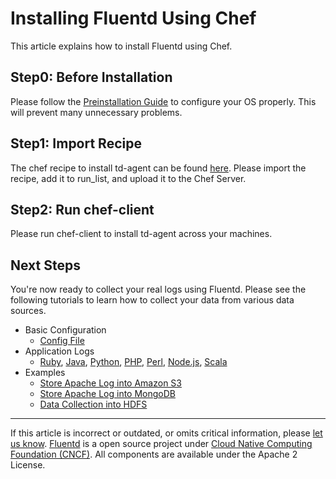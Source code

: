 # Installing Fluentd Using Chef

This article explains how to install Fluentd using Chef.


Step0: Before Installation
--------------------------

Please follow the [Preinstallation Guide](/articles/before-install.md) to configure
your OS properly. This will prevent many unnecessary problems.

Step1: Import Recipe
--------------------

The chef recipe to install td-agent can be found
[here](https://github.com/treasure-data/chef-td-agent). Please import
the recipe, add it to run\_list, and upload it to the Chef Server.

Step2: Run chef-client
----------------------

Please run chef-client to install td-agent across your machines.

Next Steps
----------

You're now ready to collect your real logs using Fluentd. Please see the
following tutorials to learn how to collect your data from various data
sources.

-   Basic Configuration
    -   [Config File](/articles/config-file.md)
-   Application Logs
    -   [Ruby](/articles/ruby.md), [Java](/articles/java.md), [Python](/articles/python.md), [PHP](/articles/php.md),
        [Perl](/articles/perl.md), [Node.js](/articles/nodejs.md), [Scala](/articles/scala.md)
-   Examples
    -   [Store Apache Log into Amazon S3](/articles/apache-to-s3.md)
    -   [Store Apache Log into MongoDB](/articles/apache-to-mongodb.md)
    -   [Data Collection into HDFS](/articles/http-to-hdfs.md)


------------------------------------------------------------------------


If this article is incorrect or outdated, or omits critical information,
please [let us know](https://github.com/fluent/fluentd-docs/issues?state=open).
[Fluentd](http://www.fluentd.org/) is a open source project under [Cloud
Native Computing Foundation (CNCF)](https://cncf.io/). All components
are available under the Apache 2 License.
